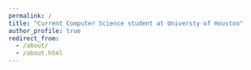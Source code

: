 ```yaml
---
permalink: /
title: "Current Computer Science student at Universty of Houston"
author_profile: true
redirect_from: 
  - /about/
  - /about.html
---
```


